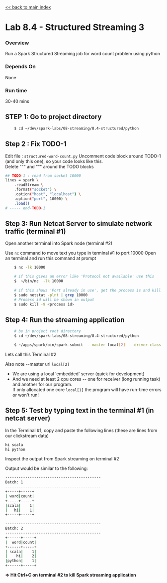 <link rel='stylesheet' href='../../assets/css/main.css'/>

[<< back to main index](../../README.md)

Lab 8.4 - Structured Streaming 3
=================================

### Overview
Run a Spark Structured Streaming job for word count problem using python

### Depends On
None

### Run time
30-40 mins


## STEP 1: Go to project directory
```bash
    $ cd ~/dev/spark-labs/08-streaming/8.4-structured/python
```

## Step 2 : Fix TODO-1
Edit file : `structured-word-count.py`
Uncomment code block around TODO-1 (and only this one), so your code looks like this.  
Delete """  and """ around the TODO blocks

```bash
## TODO-1 : read from socket 10000
lines = spark \
    .readStream \
    .format("socket") \
    .option("host", "localhost") \
    .option("port", 10000) \
    .load()
# ----- end-TODO-1
```

## Step 3: Run Netcat Server to simulate network traffic (terminal #1)

Open another terminal into Spark node (terminal #2)

Use `nc` command to move text you type in terminal #1 to port 10000
Open an terminal and run this command at prompt

```bash
    $ nc -lk 10000

    # if this gives an error like 'Protocol not available' use this
    $  ~/bin/nc  -lk 10000
    
    # if this shows 'Port already in use', get the process is and kill the process
    $ sudo netstat -plnt | grep 10000
    # Process id will be shown in output
    $ sudo kill -9 <process id>
```

## Step 4: Run the streaming application

```bash
    # be in project root directory
    $ cd ~/dev/spark-labs/08-streaming/8.4-structured/python

    $ ~/apps/spark/bin/spark-submit  --master local[2]  --driver-class-path logging/ structured-word-count.py
```

Lets call this Terminal #2

Also note --master url `local[2]`
* We are using a local 'embedded' server  (quick for development)
* And we need at least 2 cpu cores -- one for receiver (long running task) and another for our program.  
If only allocated one core `local[1]`  the program will have run-time errors or won't run!

## Step 5:  Test by typing text in the terminal #1 (in netcat server)

In the Terminal #1, copy and paste the following lines (these are lines from our clickstream data)

```bash
hi scala
hi python
```

Inspect the output from Spark streaming on terminal #2

Output would be similar to the following:
```bash
-------------------------------------------
Batch: 1
-------------------------------------------
+-----+-----+
| word|count|
+-----+-----+
|scala|    1|
|   hi|    1|
+-----+-----+

-------------------------------------------
Batch: 2
-------------------------------------------
+------+-----+
|  word|count|
+------+-----+
| scala|    1|
|    hi|    2|
|python|    1|
+------+-----+

```

**=>  Hit Ctrl+C  on terminal #2 to kill Spark streaming application**
